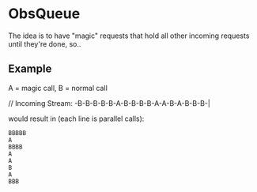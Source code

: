 # ObsQueue

The idea is to have "magic" requests that hold all other incoming requests until they're done, so..

## Example

A = magic call, B = normal call

// Incoming Stream: -B-B-B-B-B-A-B-B-B-B-A-A-B-A-B-B-B-|

would result in (each line is parallel calls):

    BBBBB
    A
    BBBB
    A
    A
    B
    A
    BBB
